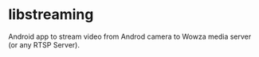 # libstreaming
Android app to stream video from Androd camera to Wowza media server (or any RTSP Server).
